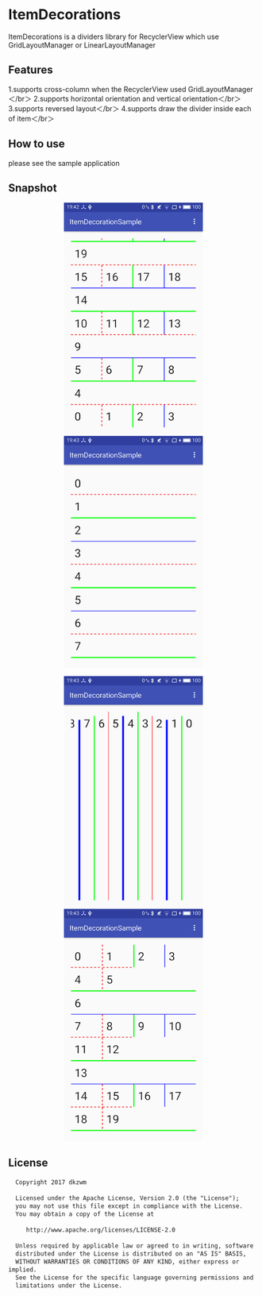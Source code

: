 # ItemDecorations
<p>
ItemDecorations is a dividers library for RecyclerView which use GridLayoutManager or LinearLayoutManager
<p/>

## Features
 1.supports cross-column when the RecyclerView used GridLayoutManager＜/br＞
 2.supports horizontal orientation and vertical orientation＜/br＞
 3.supports reversed layout＜/br＞
 4.supports draw the divider inside each of item＜/br＞

## How to use
 please see the sample application
  
## Snapshot
<p align="center">
<img src="snapshot1.png" alt="Drawing" width="280" />
<img src="snapshot2.png" alt="Drawing" width="280" />
<p/>
<p align="center">
<img src="snapshot3.png" alt="Drawing" width="280" />
<img src="snapshot4.png" alt="Drawing" width="280" />
<p/>


  License
  -------

      Copyright 2017 dkzwm

      Licensed under the Apache License, Version 2.0 (the "License");
      you may not use this file except in compliance with the License.
      You may obtain a copy of the License at

         http://www.apache.org/licenses/LICENSE-2.0

      Unless required by applicable law or agreed to in writing, software
      distributed under the License is distributed on an "AS IS" BASIS,
      WITHOUT WARRANTIES OR CONDITIONS OF ANY KIND, either express or implied.
      See the License for the specific language governing permissions and
      limitations under the License.